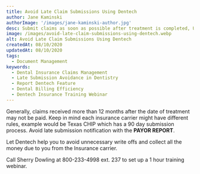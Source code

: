 ```yaml
---
title: Avoid Late Claim Submissions Using Dentech
author: Jane Kaminski
authorImage: '/images/jane-kaminski-author.jpg'
desc: Submit claims as soon as possible after treatment is completed, UNBILLED WORK will help to ensure that all work charged out is being claimed in a timely fashion.
image: /images/avoid-late-claim-submissions-using-dentech.webp
alt: Avoid Late Claim Submissions Using Dentech
createdAt: 08/10/2020
updatedAt: 08/10/2020
tags:
  - Document Management
keywords:
  - Dental Insurance Claims Management
  - Late Submission Avoidance in Dentistry
  - Report Dentech Feature
  - Dental Billing Efficiency
  - Dentech Insurance Training Webinar
---
```


Generally, claims received more than 12 months after the date of treatment may not be paid. Keep in mind each insurance carrier might have different rules, example would be Texas CHIP which has a 90 day submission process. Avoid late submission notification with the **PAYOR REPORT**.

Let Dentech help you to avoid unnecessary write offs and collect all the money due to you from the Insurance carrier.

Call Sherry Dowling at 800-233-4998 ext. 237 to set up a 1 hour training webinar.